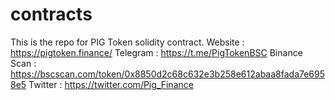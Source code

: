 # contracts
This is the repo for PIG Token solidity contract.  Website : https://pigtoken.finance/ Telegram : https://t.me/PigTokenBSC Binance Scan : https://bscscan.com/token/0x8850d2c68c632e3b258e612abaa8fada7e6958e5 Twitter : https://twitter.com/Pig_Finance
